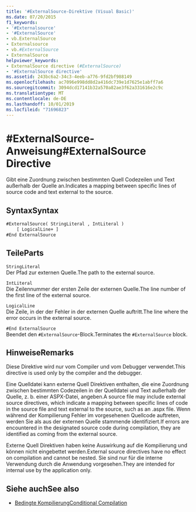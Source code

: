 ```yaml
---
title: '#ExternalSource-Direktive (Visual Basic)'
ms.date: 07/20/2015
f1_keywords:
- '#Externalsource'
- '#ExternalSource'
- vb.ExternalSource
- Externalsource
- vb.#ExternalSource
- ExternalSource
helpviewer_keywords:
- ExternalSource directive (#ExternalSource)
- '#ExternalSource directive'
ms.assetid: 243bc6a2-34c3-4eeb-a776-9fd2bf988149
ms.openlocfilehash: ac7096e998dd8d2a416dc739e1d7625e1abff7a6
ms.sourcegitcommit: 3094dcd17141b32a570a82ae3f62a331616e2c9c
ms.translationtype: MT
ms.contentlocale: de-DE
ms.lasthandoff: 10/01/2019
ms.locfileid: "71696823"
---
```

# <a name="externalsource-directive"></a><span data-ttu-id="a607f-102">#ExternalSource-Anweisung</span><span class="sxs-lookup"><span data-stu-id="a607f-102">#ExternalSource Directive</span></span>
<span data-ttu-id="a607f-103">Gibt eine Zuordnung zwischen bestimmten Quell Codezeilen und Text außerhalb der Quelle an.</span><span class="sxs-lookup"><span data-stu-id="a607f-103">Indicates a mapping between specific lines of source code and text external to the source.</span></span>  
  
## <a name="syntax"></a><span data-ttu-id="a607f-104">Syntax</span><span class="sxs-lookup"><span data-stu-id="a607f-104">Syntax</span></span>  
  
```vb  
#ExternalSource( StringLiteral , IntLiteral )  
    [ LogicalLine+ ]  
#End ExternalSource  
```  
  
## <a name="parts"></a><span data-ttu-id="a607f-105">Teile</span><span class="sxs-lookup"><span data-stu-id="a607f-105">Parts</span></span>  
 `StringLiteral`  
 <span data-ttu-id="a607f-106">Der Pfad zur externen Quelle.</span><span class="sxs-lookup"><span data-stu-id="a607f-106">The path to the external source.</span></span>  
  
 `IntLiteral`  
 <span data-ttu-id="a607f-107">Die Zeilennummer der ersten Zeile der externen Quelle.</span><span class="sxs-lookup"><span data-stu-id="a607f-107">The line number of the first line of the external source.</span></span>  
  
 `LogicalLine`  
 <span data-ttu-id="a607f-108">Die Zeile, in der der Fehler in der externen Quelle auftritt.</span><span class="sxs-lookup"><span data-stu-id="a607f-108">The line where the error occurs in the external source.</span></span>  
  
 `#End ExternalSource`  
 <span data-ttu-id="a607f-109">Beendet den `#ExternalSource`-Block.</span><span class="sxs-lookup"><span data-stu-id="a607f-109">Terminates the `#ExternalSource` block.</span></span>  
  
## <a name="remarks"></a><span data-ttu-id="a607f-110">Hinweise</span><span class="sxs-lookup"><span data-stu-id="a607f-110">Remarks</span></span>  
 <span data-ttu-id="a607f-111">Diese Direktive wird nur vom Compiler und vom Debugger verwendet.</span><span class="sxs-lookup"><span data-stu-id="a607f-111">This directive is used only by the compiler and the debugger.</span></span>  
  
 <span data-ttu-id="a607f-112">Eine Quelldatei kann externe Quell Direktiven enthalten, die eine Zuordnung zwischen bestimmten Codezeilen in der Quelldatei und Text außerhalb der Quelle, z. b. einer ASPX-Datei, angeben.</span><span class="sxs-lookup"><span data-stu-id="a607f-112">A source file may include external source directives, which indicate a mapping between specific lines of code in the source file and text external to the source, such as an .aspx file.</span></span> <span data-ttu-id="a607f-113">Wenn während der Kompilierung Fehler im vorgesehenen Quellcode auftreten, werden Sie als aus der externen Quelle stammende identifiziert.</span><span class="sxs-lookup"><span data-stu-id="a607f-113">If errors are encountered in the designated source code during compilation, they are identified as coming from the external source.</span></span>  
  
 <span data-ttu-id="a607f-114">Externe Quell Direktiven haben keine Auswirkung auf die Kompilierung und können nicht eingebettet werden.</span><span class="sxs-lookup"><span data-stu-id="a607f-114">External source directives have no effect on compilation and cannot be nested.</span></span> <span data-ttu-id="a607f-115">Sie sind nur für die interne Verwendung durch die Anwendung vorgesehen.</span><span class="sxs-lookup"><span data-stu-id="a607f-115">They are intended for internal use by the application only.</span></span>  
  
## <a name="see-also"></a><span data-ttu-id="a607f-116">Siehe auch</span><span class="sxs-lookup"><span data-stu-id="a607f-116">See also</span></span>

- [<span data-ttu-id="a607f-117">Bedingte Kompilierung</span><span class="sxs-lookup"><span data-stu-id="a607f-117">Conditional Compilation</span></span>](../../../visual-basic/programming-guide/program-structure/conditional-compilation.md)

